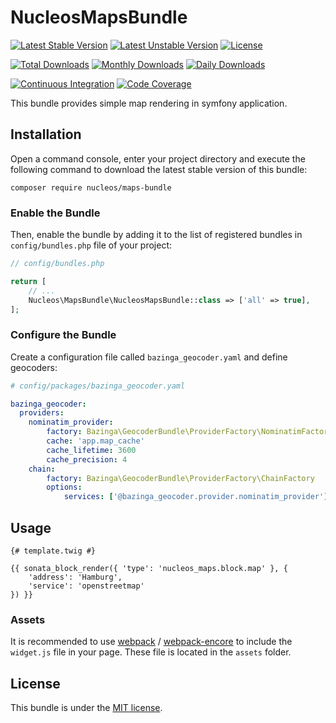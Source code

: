 NucleosMapsBundle
=================
[![Latest Stable Version](https://poser.pugx.org/nucleos/maps-bundle/v/stable)](https://packagist.org/packages/nucleos/maps-bundle)
[![Latest Unstable Version](https://poser.pugx.org/nucleos/maps-bundle/v/unstable)](https://packagist.org/packages/nucleos/maps-bundle)
[![License](https://poser.pugx.org/nucleos/maps-bundle/license)](LICENSE.md)

[![Total Downloads](https://poser.pugx.org/nucleos/maps-bundle/downloads)](https://packagist.org/packages/nucleos/maps-bundle)
[![Monthly Downloads](https://poser.pugx.org/nucleos/maps-bundle/d/monthly)](https://packagist.org/packages/nucleos/maps-bundle)
[![Daily Downloads](https://poser.pugx.org/nucleos/maps-bundle/d/daily)](https://packagist.org/packages/nucleos/maps-bundle)

[![Continuous Integration](https://github.com/nucleos/NucleosMapsBundle/workflows/Continuous%20Integration/badge.svg)](https://github.com/nucleos/NucleosMapsBundle/actions)
[![Code Coverage](https://codecov.io/gh/nucleos/NucleosMapsBundle/branch/main/graph/badge.svg)](https://codecov.io/gh/nucleos/NucleosMapsBundle)

This bundle provides simple map rendering in symfony application.

## Installation

Open a command console, enter your project directory and execute the following command to download the latest stable version of this bundle:

```
composer require nucleos/maps-bundle
```

### Enable the Bundle

Then, enable the bundle by adding it to the list of registered bundles in `config/bundles.php` file of your project:

```php
// config/bundles.php

return [
    // ...
    Nucleos\MapsBundle\NucleosMapsBundle::class => ['all' => true],
];
```

### Configure the Bundle

Create a configuration file called `bazinga_geocoder.yaml` and define geocoders:

```yaml
# config/packages/bazinga_geocoder.yaml

bazinga_geocoder:
  providers:
    nominatim_provider:
        factory: Bazinga\GeocoderBundle\ProviderFactory\NominatimFactory
        cache: 'app.map_cache'
        cache_lifetime: 3600
        cache_precision: 4
    chain:
        factory: Bazinga\GeocoderBundle\ProviderFactory\ChainFactory
        options:
            services: ['@bazinga_geocoder.provider.nominatim_provider']
```

## Usage

```twig
{# template.twig #}

{{ sonata_block_render({ 'type': 'nucleos_maps.block.map' }, {
    'address': 'Hamburg',
    'service': 'openstreetmap'
}) }}
```

### Assets

It is recommended to use [webpack](https://webpack.js.org/) / [webpack-encore](https://github.com/symfony/webpack-encore)
to include the `widget.js` file in your page. These file is located in the `assets` folder.

## License

This bundle is under the [MIT license](LICENSE.md).
